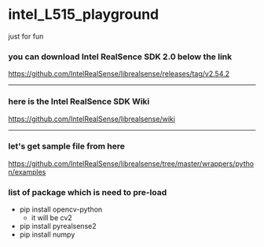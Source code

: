 # intel_L515_playground

just for fun

### you can download Intel RealSence SDK 2.0 below the link

https://github.com/IntelRealSense/librealsense/releases/tag/v2.54.2

---

### here is the Intel RealSence SDK Wiki

https://github.com/IntelRealSense/librealsense/wiki

---

### let's get sample file from here

https://github.com/IntelRealSense/librealsense/tree/master/wrappers/python/examples

### list of package which is need to pre-load

- pip install opencv-python
  - it will be cv2
- pip install pyrealsense2
- pip install numpy
